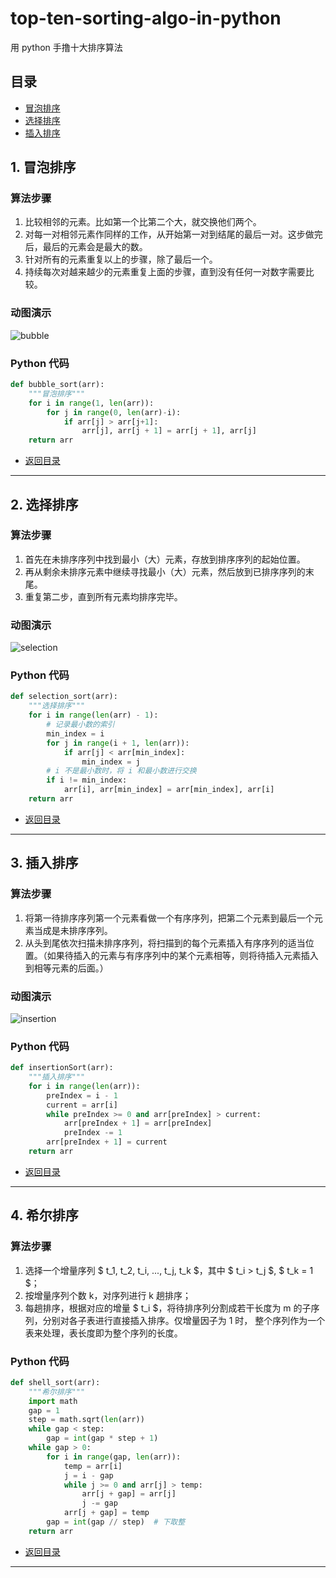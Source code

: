 # top-ten-sorting-algo-in-python
用 python 手撸十大排序算法

## 目录
* [冒泡排序](#1-冒泡排序)
* [选择排序](#2-选择排序)
* [插入排序](#3-插入排序)

## 1. 冒泡排序
### 算法步骤
1. 比较相邻的元素。比如第一个比第二个大，就交换他们两个。
2. 对每一对相邻元素作同样的工作，从开始第一对到结尾的最后一对。这步做完后，最后的元素会是最大的数。
3. 针对所有的元素重复以上的步骤，除了最后一个。
4. 持续每次对越来越少的元素重复上面的步骤，直到没有任何一对数字需要比较。
### 动图演示
![bubble](https://img-blog.csdnimg.cn/20200314230014948.gif)
### Python 代码
```python
def bubble_sort(arr):
    """冒泡排序"""
    for i in range(1, len(arr)):
        for j in range(0, len(arr)-i):
            if arr[j] > arr[j+1]:
                arr[j], arr[j + 1] = arr[j + 1], arr[j]
    return arr
```
* [返回目录](#目录)
---

## 2. 选择排序
### 算法步骤
1. 首先在未排序序列中找到最小（大）元素，存放到排序序列的起始位置。
2. 再从剩余未排序元素中继续寻找最小（大）元素，然后放到已排序序列的末尾。
3. 重复第二步，直到所有元素均排序完毕。
### 动图演示
![selection](https://img-blog.csdnimg.cn/20200314230034422.gif)
### Python 代码
```python
def selection_sort(arr):
    """选择排序"""
    for i in range(len(arr) - 1):
        # 记录最小数的索引
        min_index = i
        for j in range(i + 1, len(arr)):
            if arr[j] < arr[min_index]:
                min_index = j
        # i 不是最小数时，将 i 和最小数进行交换
        if i != min_index:
            arr[i], arr[min_index] = arr[min_index], arr[i]
    return arr
```
* [返回目录](#目录)
---

## 3. 插入排序
### 算法步骤
1. 将第一待排序序列第一个元素看做一个有序序列，把第二个元素到最后一个元素当成是未排序序列。
2. 从头到尾依次扫描未排序序列，将扫描到的每个元素插入有序序列的适当位置。（如果待插入的元素与有序序列中的某个元素相等，则将待插入元素插入到相等元素的后面。）
### 动图演示
![insertion](https://img-blog.csdnimg.cn/20200314230819723.gif)
### Python 代码
```python
def insertionSort(arr):
    """插入排序"""
    for i in range(len(arr)):
        preIndex = i - 1
        current = arr[i]
        while preIndex >= 0 and arr[preIndex] > current:
            arr[preIndex + 1] = arr[preIndex]
            preIndex -= 1
        arr[preIndex + 1] = current
    return arr
```
* [返回目录](#目录)
---

## 4. 希尔排序
### 算法步骤
1. 选择一个增量序列 $ t_1, t_2, t_i, ..., t_j, t_k $，其中 $ t_i > t_j $, $ t_k = 1 $；
2. 按增量序列个数 k，对序列进行 k 趟排序；
3. 每趟排序，根据对应的增量 $ t_i $，将待排序列分割成若干长度为 m 的子序列，分别对各子表进行直接插入排序。仅增量因子为 1 时，
整个序列作为一个表来处理，表长度即为整个序列的长度。
### Python 代码
```python
def shell_sort(arr):
    """希尔排序"""
    import math
    gap = 1
    step = math.sqrt(len(arr))
    while gap < step:
        gap = int(gap * step + 1)
    while gap > 0:
        for i in range(gap, len(arr)):
            temp = arr[i]
            j = i - gap
            while j >= 0 and arr[j] > temp:
                arr[j + gap] = arr[j]
                j -= gap
            arr[j + gap] = temp
        gap = int(gap // step)  # 下取整
    return arr
```
* [返回目录](#目录)
---
